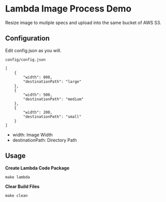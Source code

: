 # Lambda Image Process Demo

Resize image to mutiple specs and upload into the same bucket of AWS S3.

## Configuration

Edit config.json as you will.

```
config/config.json

[
    {
        "width": 800,
        "destinationPath": "large"
    },
    {
        "width": 500,
        "destinationPath": "medium"
    },
    {
        "width": 200,
        "destinationPath": "small"
    }
]
```

* width: Image Width
* destinationPath: Directory Path

## Usage

**Create Lambda Code Package**

```
make lambda
```

**Clear Build Files**

```
make clean
```
